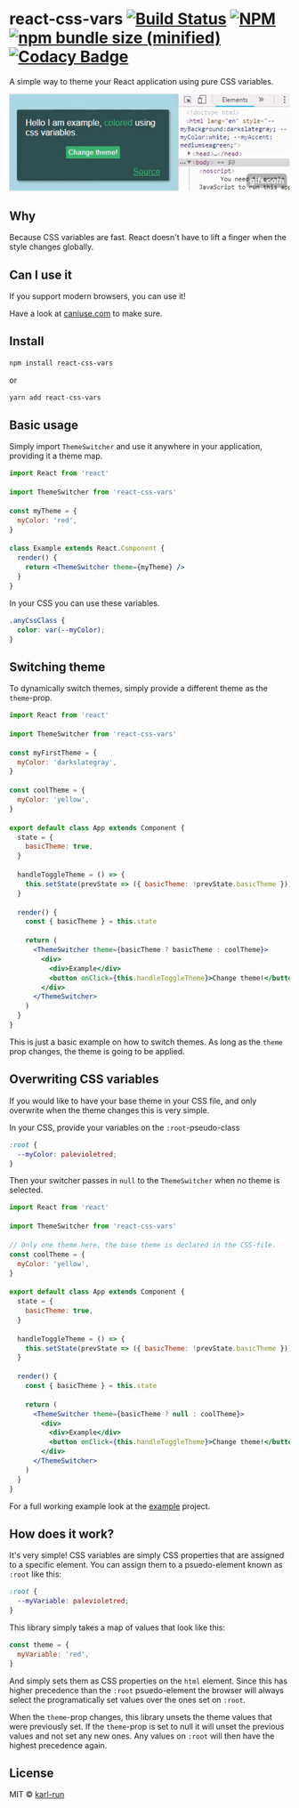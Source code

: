 # react-css-vars [![Build Status](https://travis-ci.org/karl-run/react-css-vars.svg?branch=master)](https://travis-ci.org/karl-run/react-css-vars) [![NPM](https://img.shields.io/npm/v/react-css-vars.svg)](https://www.npmjs.com/package/react-css-vars) [![npm bundle size (minified)](https://img.shields.io/bundlephobia/minzip/react-css-vars.svg)](https://github.com/karl-run/react-css-vars) [![Codacy Badge](https://api.codacy.com/project/badge/Grade/0d92c8e7e3534752ba599f6c62d4bdc8)](https://www.codacy.com/app/karloveraa/react-css-vars?utm_source=github.com&amp;utm_medium=referral&amp;utm_content=karl-run/react-css-vars&amp;utm_campaign=Badge_Grade)

A simple way to theme your React application using pure CSS variables.

![Example](./example.gif)

## Why

Because CSS variables are fast. React doesn't have to lift a finger when the style changes globally.

## Can I use it

If you support modern browsers, you can use it!

Have a look at [caniuse.com](https://caniuse.com/#feat=css-variables) to make sure.

## Install

```bash
npm install react-css-vars
```

or

```bash
yarn add react-css-vars
```

## Basic usage

Simply import `ThemeSwitcher` and use it anywhere in your application, providing it a theme map.

```jsx
import React from 'react'

import ThemeSwitcher from 'react-css-vars'

const myTheme = {
  myColor: 'red',
}

class Example extends React.Component {
  render() {
    return <ThemeSwitcher theme={myTheme} />
  }
}
```

In your CSS you can use these variables.

```css
.anyCssClass {
  color: var(--myColor);
}
```

## Switching theme

To dynamically switch themes, simply provide a different theme as the `theme`-prop.

```jsx
import React from 'react'

import ThemeSwitcher from 'react-css-vars'

const myFirstTheme = {
  myColor: 'darkslategray',
}

const coolTheme = {
  myColor: 'yellow',
}

export default class App extends Component {
  state = {
    basicTheme: true,
  }

  handleToggleTheme = () => {
    this.setState(prevState => ({ basicTheme: !prevState.basicTheme }))
  }

  render() {
    const { basicTheme } = this.state

    return (
      <ThemeSwitcher theme={basicTheme ? basicTheme : coolTheme}>
        <div>
          <div>Example</div>
          <button onClick={this.handleToggleTheme}>Change theme!</button>
        </div>
      </ThemeSwitcher>
    )
  }
}
```

This is just a basic example on how to switch themes. As long as the `theme` prop changes, the theme is going to be applied.

## Overwriting CSS variables

If you would like to have your base theme in your CSS file, and only overwrite when the theme changes this is very simple.

In your CSS, provide your variables on the `:root`-pseudo-class

```css
:root {
  --myColor: palevioletred;
}
```

Then your switcher passes in `null` to the `ThemeSwitcher` when no theme is selected.

```jsx
import React from 'react'

import ThemeSwitcher from 'react-css-vars'

// Only one theme here, the base theme is declared in the CSS-file.
const coolTheme = {
  myColor: 'yellow',
}

export default class App extends Component {
  state = {
    basicTheme: true,
  }

  handleToggleTheme = () => {
    this.setState(prevState => ({ basicTheme: !prevState.basicTheme }))
  }

  render() {
    const { basicTheme } = this.state

    return (
      <ThemeSwitcher theme={basicTheme ? null : coolTheme}>
        <div>
          <div>Example</div>
          <button onClick={this.handleToggleTheme}>Change theme!</button>
        </div>
      </ThemeSwitcher>
    )
  }
}
```

For a full working example look at the [example](https://github.com/karl-run/react-css-vars/tree/master/example) project.

## How does it work?

It's very simple! CSS variables are simply CSS properties that are assigned to a specific element. You can assign them to a psuedo-element known as `:root` like this:

```css
:root {
  --myVariable: palevioletred;
}
```

This library simply takes a map of values that look like this:

```js
const theme = {
  myVariable: 'red',
}
```

And simply sets them as CSS properties on the `html` element. Since this has higher precedence than the `:root` psuedo-element the browser will always select the programatically set values over the ones set on `:root`.

When the `theme`-prop changes, this library unsets the theme values that were previously set. If the `theme`-prop is set to null it will unset the previous values and not set any new ones. Any values on `:root` will then have the highest precedence again.

## License

MIT © [karl-run](https://github.com/karl-run)

